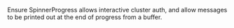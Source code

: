 Ensure SpinnerProgress allows interactive cluster auth, and allow messages to be printed out at the end of progress from a buffer.